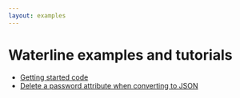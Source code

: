 ```yaml
---
layout: examples
---
```


# Waterline examples and tutorials

* [Getting started code](src/getting-started.js)
* [Delete a password attribute when converting to JSON](src/delete-password-json.js)
